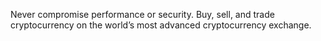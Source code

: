 Never compromise performance or security. Buy, sell, and trade cryptocurrency on the world’s most advanced cryptocurrency exchange.